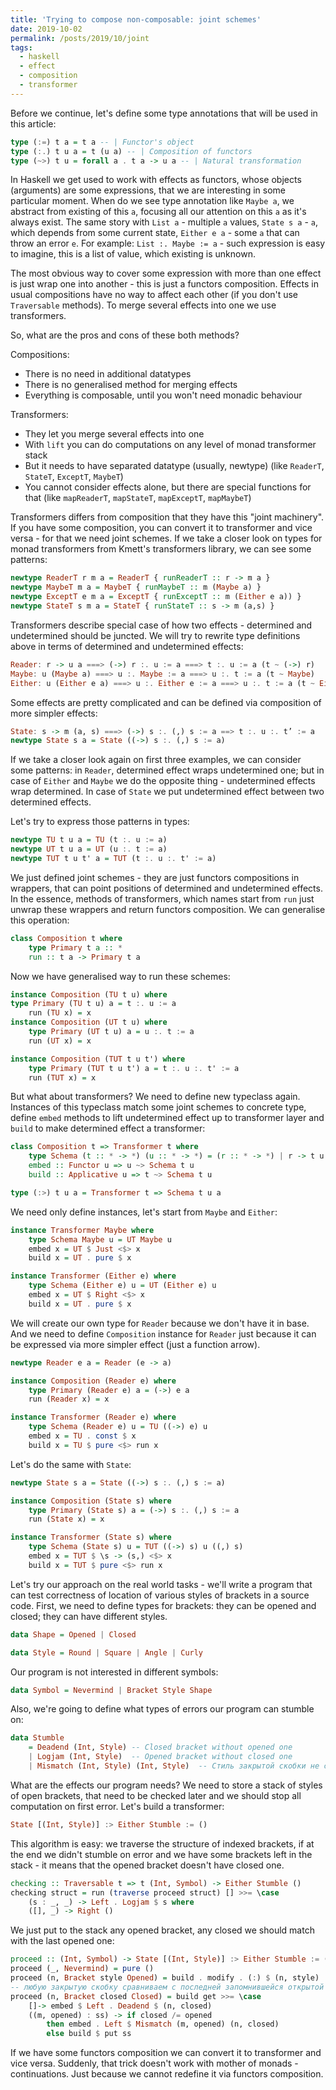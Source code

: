 ```yaml
---
title: 'Trying to compose non-composable: joint schemes'
date: 2019-10-02
permalink: /posts/2019/10/joint
tags:
  - haskell
  - effect
  - composition
  - transformer
---
```


Before we continue, let's define some type annotations that will be used in this article:
```haskell
type (:=) t a = t a -- | Functor's object
type (:.) t u a = t (u a) -- | Composition of functors
type (~>) t u = forall a . t a -> u a -- | Natural transformation
```

In Haskell we get used to work with effects as functors, whose objects (arguments) are some expressions, that we are interesting in  some particular moment.
When do we see type annotation like `Maybe a`, we abstract from existing of this `a`, focusing all our attention on this `a` as it's always exist. The same story with `List a` - multiple `a` values, `State s a` - `a`, which depends from some current state, `Either e a` - some `a` that can throw an error `e`. For example: `List :. Maybe := a` - such expression is easy to imagine, this is a list of value, which existing is unknown.

The most obvious way to cover some expression with more than one effect is just wrap one into another - this is just a functors composition. Effects in usual compositions have no way to affect each other (if you don't use `Traversable` methods). To merge several effects into one we use transformers.

So, what are the pros and cons of these both methods?

Compositions:
* There is no need in additional datatypes
* There is no generalised method for merging effects
* Everything is composable, until you won't need monadic behaviour

Transformers:
* They let you merge several effects into one
* With `lift` you can do computations on any level of monad transformer stack
* But it needs to have separated datatype (usually, newtype) (like `ReaderT`, `StateT`, `ExceptT`, `MaybeT`)
* You cannot consider effects alone, but there are special functions for that (like `mapReaderT`, `mapStateT`, `mapExceptT`, `mapMaybeT`)

Transformers differs from composition that they have this "joint machinery". If you have some composition, you can convert it to transformer and vice versa - for that we need joint schemes. If we take a closer look on types for monad transformers from Kmett's transformers library, we can see some patterns:
```haskell
newtype ReaderT r m a = ReaderT { runReaderT :: r -> m a }
newtype MaybeT m a = MaybeT { runMaybeT :: m (Maybe a) }
newtype ExceptT e m a = ExceptT { runExceptT :: m (Either e a)) }
newtype StateT s m a = StateT { runStateT :: s -> m (a,s) }
```

Transformers describe special case of how two effects - determined and undetermined should be juncted. We will try to rewrite type definitions above in terms of determined and undetermined effects:

```haskell
Reader: r -> u a ===> (->) r :. u := a ===> t :. u := a (t ~ (->) r)
Maybe: u (Maybe a) ===> u :. Maybe := a ===> u :. t := a (t ~ Maybe)
Either: u (Either e a) ===> u :. Either e := a ===> u :. t := a (t ~ Either e)
```

Some effects are pretty complicated and can be defined via composition of more simpler effects:

```haskell
State: s -> m (a, s) ===> (->) s :. (,) s := a ==> t :. u :. t’ := a
newtype State s a = State ((->) s :. (,) s := a)
```

If we take a closer look again on first three examples, we can consider some patterns: in `Reader`, determined effect wraps undetermined one; but in case of `Either` and `Maybe` we do the opposite thing - undetermined effects wrap determined. In case of `State` we put undetermined effect between two determined effects.

Let's try to express those patterns in types:

```haskell
newtype TU t u a = TU (t :. u := a)
newtype UT t u a = UT (u :. t := a)
newtype TUT t u t' a = TUT (t :. u :. t' := a)
```
We just defined joint schemes - they are just functors compositions in wrappers, that can point positions of determined and undetermined effects. In the essence, methods of transformers, which names start from `run` just unwrap these wrappers and return functors composition. We can generalise this operation:

```haskell
class Composition t where
	type Primary t a :: *
	run :: t a -> Primary t a
```

Now we have generalised way to run these schemes:

```haskell
instance Composition (TU t u) where
type Primary (TU t u) a = t :. u := a
	run (TU x) = x
instance Composition (UT t u) where
	type Primary (UT t u) a = u :. t := a
	run (UT x) = x

instance Composition (TUT t u t') where
	type Primary (TUT t u t') a = t :. u :. t' := a
	run (TUT x) = x
```

But what about transformers? We need to define new typeclass again. Instances of this typeclass match some joint schemes to concrete type, define `embed` methods to lift undetermined effect up to transformer layer and `build` to make determined effect a transformer:

```haskell
class Composition t => Transformer t where
	type Schema (t :: * -> *) (u :: * -> *) = (r :: * -> *) | r -> t u
	embed :: Functor u => u ~> Schema t u
	build :: Applicative u => t ~> Schema t u

type (:>) t u a = Transformer t => Schema t u a
```

We need only define instances, let's start from `Maybe` and `Either`:

```haskell
instance Transformer Maybe where
	type Schema Maybe u = UT Maybe u
	embed x = UT $ Just <$> x
	build x = UT . pure $ x

instance Transformer (Either e) where
	type Schema (Either e) u = UT (Either e) u
	embed x = UT $ Right <$> x
	build x = UT . pure $ x
```

We will create our own type for `Reader` because we don't have it in base. And we need to define `Composition` instance for `Reader` just because it can be expressed via more simpler effect (just a function arrow).

```haskell
newtype Reader e a = Reader (e -> a)

instance Composition (Reader e) where
	type Primary (Reader e) a = (->) e a
	run (Reader x) = x

instance Transformer (Reader e) where
	type Schema (Reader e) u = TU ((->) e) u
	embed x = TU . const $ x
	build x = TU $ pure <$> run x
```

Let's do the same with `State`:

```haskell
newtype State s a = State ((->) s :. (,) s := a)

instance Composition (State s) where
	type Primary (State s) a = (->) s :. (,) s := a
	run (State x) = x

instance Transformer (State s) where
	type Schema (State s) u = TUT ((->) s) u ((,) s)
	embed x = TUT $ \s -> (s,) <$> x
	build x = TUT $ pure <$> run x
```

Let's try our approach on the real world tasks - we'll write a program that can test correctness of location of various styles of brackets in a source code. First, we need to define types for brackets: they can be opened and closed; they can have different styles.

```haskell
data Shape = Opened | Closed

data Style = Round | Square | Angle | Curly
```

Our program is not interested in different symbols:

```haskell
data Symbol = Nevermind | Bracket Style Shape
```

Also, we're going to define what types of errors our program can stumble on:

```haskell
data Stumble
	= Deadend (Int, Style) -- Closed bracket without opened one
	| Logjam (Int, Style)  -- Opened bracket without closed one
	| Mismatch (Int, Style) (Int, Style)  -- Стиль закрытой скобки не соответствует открытой
```

What are the effects our program needs? We need to store a stack of styles of open brackets, that need to be checked later and we should stop all computation on first error. Let's build a transformer:

```haskell
State [(Int, Style)] :> Either Stumble := ()
```

This algorithm is easy: we traverse the structure of indexed brackets, if at the end we didn't stumble on error and we have some brackets left in the stack - it means that the opened bracket doesn't have closed one.

```haskell
checking :: Traversable t => t (Int, Symbol) -> Either Stumble ()
checking struct = run (traverse proceed struct) [] >>= \case
	(s : _, _) -> Left . Logjam $ s where
	([], _) -> Right ()
```

We just put to the stack any opened bracket, any closed we should match with the last opened one:

```haskell
proceed :: (Int, Symbol) -> State [(Int, Style)] :> Either Stumble := ()
proceed (_, Nevermind) = pure ()
proceed (n, Bracket style Opened) = build . modify . (:) $ (n, style)
-- любую закрытую скобку сравниваем с последней запомнившейся открытой
proceed (n, Bracket closed Closed) = build get >>= \case
	[]-> embed $ Left . Deadend $ (n, closed)
	((m, opened) : ss) -> if closed /= opened
		then embed . Left $ Mismatch (m, opened) (n, closed)
		else build $ put ss
```

If we have some functors composition we can convert it to transformer and vice versa. Suddenly, that trick doesn't work with mother of monads - continuations. Just because we cannot redefine it via functors composition.
